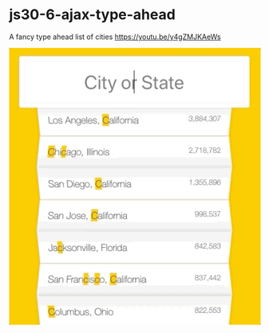 # js30-6-ajax-type-ahead
A fancy type ahead list of cities https://youtu.be/y4gZMJKAeWs

![A demo of typing into an input and the list of cities shortening based on text with city and state matches highlighted](type-ahead.gif)
